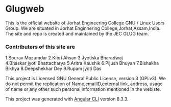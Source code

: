 # Glugweb
This is the official website of Jorhat Engineering College GNU / Linux Users Group. We are situated in Jorhat Enginnering College,Jorhat,Assam,India.  
The site and repo is created and maintained by the JEC GLUG team.

### Contributers of this site are 
1.Sourav Mazumdar
2.Kibri Ahsan
3.Jyotiska Bharadwaj  
4.Bhaskar jyoti Bhattacharya
5.Aritra Kaushik
6.Pijush Bhuyan
7.Bishakha Bikhya
8.Deepshekhar Dey
9.Rupam jyoti Das

This project is Licensed GNU General Public License, version 3 (GPLv3). We do not permit the replication of Name,emailID,external link, address, usage of name or any other such personal information mentioned in the webiste. 

This project was generated with [Angular CLI](https://github.com/angular/angular-cli) version 8.3.3.


